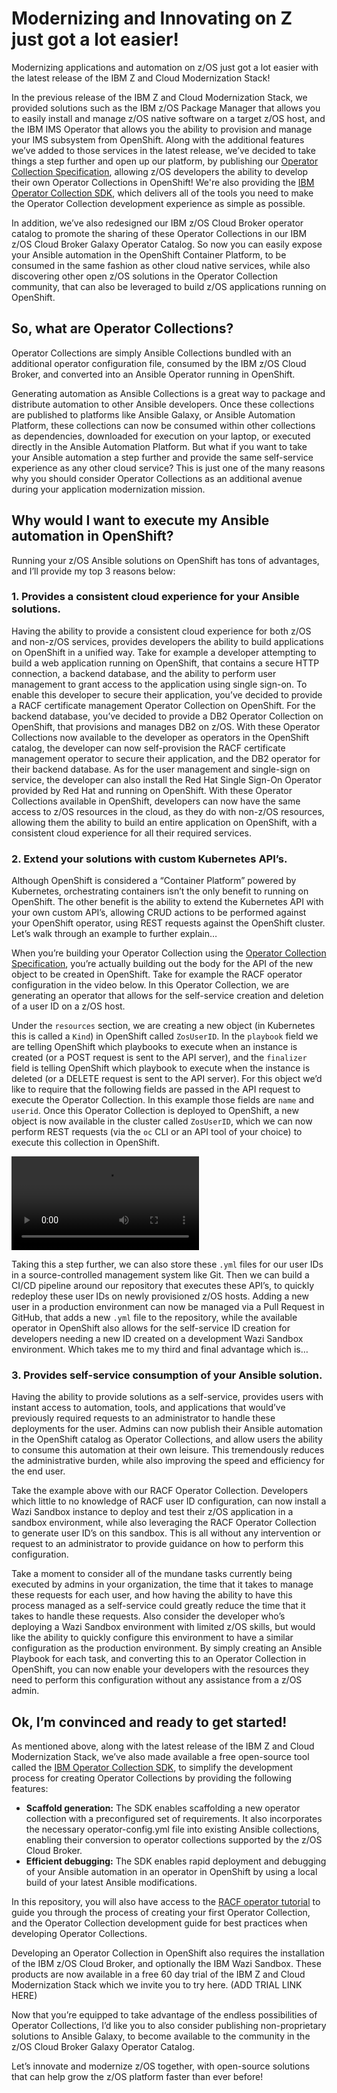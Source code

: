 # **Modernizing and Innovating on Z just got a lot easier!**

Modernizing applications and automation on z/OS just got a lot easier with the latest release of the IBM Z and Cloud Modernization Stack! 


In the previous release of the IBM Z and Cloud Modernization Stack, we provided solutions such as the IBM z/OS Package Manager that allows you to easily install and manage z/OS native software on a target z/OS host, and the IBM IMS Operator that allows you the ability to provision and manage your IMS subsystem from OpenShift. Along with the additional features we’ve added to those services in the latest release, we’ve decided to take things a step further and open up our platform, by publishing our [Operator Collection Specification][oc-spec], allowing z/OS developers the ability to develop their own Operator Collections in OpenShift! We're also providing the [IBM Operator Collection SDK][oc-sdk], which delivers all of the tools you need to make the Operator Collection development experience as simple as possible.

In addition, we’ve also redesigned our IBM z/OS Cloud Broker operator catalog to promote the sharing of these Operator Collections in our IBM z/OS Cloud Broker Galaxy Operator Catalog. So now you can easily expose your Ansible automation in the OpenShift Container Platform, to be consumed in the same fashion as other cloud native services, while also discovering other open z/OS solutions in the Operator Collection community, that can also be leveraged to build z/OS applications running on OpenShift. 

## **So, what are Operator Collections?**

Operator Collections are simply Ansible Collections bundled with an additional operator configuration file, consumed by the IBM z/OS Cloud Broker, and converted into an Ansible Operator running in OpenShift. 

Generating automation as Ansible Collections is a great way to package and distribute automation to other Ansible developers. Once these collections are published to platforms like Ansible Galaxy, or Ansible Automation Platform, these collections can now be consumed within other collections as dependencies, downloaded for execution on your laptop, or executed directly in the Ansible Automation Platform. But what if you want to take your Ansible automation a step further and provide the same self-service experience as any other cloud service? This is just one of the many reasons why you should consider Operator Collections as an additional avenue during your application modernization mission.


## **Why would I want to execute my Ansible automation in OpenShift?**

Running your z/OS Ansible solutions on OpenShift has tons of advantages, and I’ll provide my top 3 reasons below:


### **1. Provides a consistent cloud experience for your Ansible solutions.**

Having the ability to provide a consistent cloud experience for both z/OS and non-z/OS services, provides developers the ability to build applications on OpenShift in a unified way. Take for example a developer attempting to build a web application running on OpenShift, that contains a secure HTTP connection, a backend database, and the ability to perform user management to grant access to the application using single sign-on. To enable this developer to secure their application, you’ve decided to provide a RACF certificate management Operator Collection on OpenShift. For the backend database, you’ve decided to provide a DB2 Operator Collection on OpenShift, that provisions and manages DB2 on z/OS. With these Operator Collections now available to the developer as operators in the OpenShift catalog, the developer can now self-provision the RACF certificate management operator to secure their application, and the DB2 operator for their backend database. As for the user management and single-sign on service, the developer can also install the Red Hat Single Sign-On Operator provided by Red Hat and running on OpenShift. With these Operator Collections available in OpenShift, developers can now have the same access to z/OS resources in the cloud, as they do with non-z/OS resources, allowing them the ability to build an entire application on OpenShift, with a consistent cloud experience for all their required services. 

### **2. Extend your solutions with custom Kubernetes API’s.**

Although OpenShift is considered a “Container Platform” powered by Kubernetes, orchestrating containers isn’t the only benefit to running on OpenShift. The other benefit is the ability to extend the Kubernetes API with your own custom API’s, allowing CRUD actions to be performed against your OpenShift operator, using REST requests against the OpenShift cluster. Let’s walk through an example to further explain…

When you’re building your Operator Collection using the [Operator Collection Specification][oc-spec], you’re actually building out the body for the API of the new object to be created in OpenShift. Take for example the RACF operator configuration in the video below. In this Operator Collection, we are generating an operator that allows for the self-service creation and deletion of a user ID on a z/OS host. 


Under the `resources` section, we are creating a new object (in Kubernetes this is called a `Kind`) in OpenShift called `ZosUserID`. In the `playbook` field we are telling OpenShift which playbooks to execute when an instance is created (or a POST request is sent to the API server), and the `finalizer` field is telling OpenShift which playbook to execute when the instance is deleted (or a DELETE request is sent to the API server). For this object we’d like to require that the following fields are passed in the API request to execute the Operator Collection. In this example those fields are `name` and `userid`. Once this Operator Collection is deployed to OpenShift, a new object is now available in the cluster called `ZosUserID`, which we can now perform REST requests (via the `oc` CLI or an API tool of your choice) to execute this collection in OpenShift.

<video src=https://github.com/freemanlatrell/blog/assets/24191850/4f9693ce-d901-47ba-8883-6fcd353b3d8e controls="controls" style="max-width: 730px;">
</video>

Taking this a step further, we can also store these `.yml` files for our user IDs in a source-controlled management system like Git. Then we can build a CI/CD pipeline around our repository that executes these API’s, to quickly redeploy these user IDs on newly provisioned z/OS hosts. Adding a new user in a production environment can now be managed via a Pull Request in GitHub, that adds a new `.yml` file to the repository, while the available operator in OpenShift also allows for the self-service ID creation for developers needing a new ID created on a development Wazi Sandbox environment. Which takes me to my third and final advantage which is…

### **3. Provides self-service consumption of your Ansible solution.**

Having the ability to provide solutions as a self-service, provides users with instant access to automation, tools, and applications that would’ve previously required requests to an administrator to handle these deployments for the user. Admins can now publish their Ansible automation in the OpenShift catalog as Operator Collections, and allow users the ability to consume this automation at their own leisure. This tremendously reduces the administrative burden, while also improving the speed and efficiency for the end user.  

Take the example above with our RACF Operator Collection. Developers which little to no knowledge of RACF user ID configuration, can now install a Wazi Sandbox instance to deploy and test their z/OS application in a sandbox environment, while also leveraging the RACF Operator Collection to generate user ID’s on this sandbox. This is all without any intervention or request to an administrator to provide guidance on how to perform this configuration.

Take a moment to consider all of the mundane tasks currently being executed by admins in your organization, the time that it takes to manage these requests for each user, and how having the ability to have this process managed as a self-service could greatly reduce the time that it takes to handle these requests. Also consider the developer who’s deploying a Wazi Sandbox environment with limited z/OS skills, but would like the ability to quickly configure this environment to have a similar configuration as the production environment. By simply creating an Ansible Playbook for each task, and converting this to an Operator Collection in OpenShift, you can now enable your developers with the resources they need to perform this configuration without any assistance from a z/OS admin.



## **Ok, I’m convinced and ready to get started!**

As mentioned above, along with the latest release of the IBM Z and Cloud Modernization Stack, we’ve also made available a free open-source tool called the [IBM Operator Collection SDK][oc-sdk], to simplify the development process for creating Operator Collections by providing the following features:
- **Scaffold generation:** The SDK enables scaffolding a new operator collection with a preconfigured set of requirements. It also incorporates the necessary operator-config.yml file into existing Ansible collections, enabling their conversion to operator collections supported by the z/OS Cloud Broker.
- **Efficient debugging:** The SDK enables rapid deployment and debugging of your Ansible automation in an operator in OpenShift by using a local build of your latest Ansible modifications.

In this repository, you will also have access to the [RACF operator tutorial][oc-sdk-tutorial] to guide you through the process of creating your first Operator Collection, and the Operator Collection development guide for best practices when developing Operator Collections.

Developing an Operator Collection in OpenShift also requires the installation of the IBM z/OS Cloud Broker, and optionally the IBM Wazi Sandbox. These products are now available in a free 60 day trial of the IBM Z and Cloud Modernization Stack which we invite you to try here. (ADD TRIAL LINK HERE)

Now that you’re equipped to take advantage of the endless possibilities of Operator Collections, I’d like you to also consider publishing non-proprietary solutions to Ansible Galaxy, to become available to the community in the z/OS Cloud Broker Galaxy Operator Catalog. 

Let’s innovate and modernize z/OS together, with open-source solutions that can help grow the z/OS platform faster than ever before!


[oc-sdk]:https://github.com/IBM/operator-collection-sdk/tree/main/ibm/operator_collection_sdk
[oc-sdk-tutorial]:https://github.com/IBM/operator-collection-sdk/blob/main/docs/tutorial.md
[oc-spec]:https://github.com/IBM/operator-collection-sdk/blob/main/docs/spec.md
[example-operator]:https://github.com/IBM/operator-collection-sdk/tree/main/examples/racf-operator
